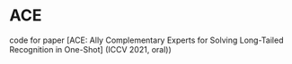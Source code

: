 # ACE
code for paper [ACE: Ally Complementary Experts for Solving Long-Tailed Recognition in One-Shot] (ICCV 2021, oral))
